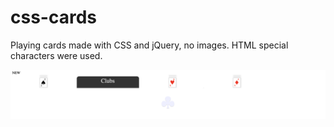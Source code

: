 css-cards
=========

Playing cards made with CSS and jQuery, no images. HTML special characters were used.

<img src="https://github.com/Imkevin7/css-cards/blob/master/cards2.png">
